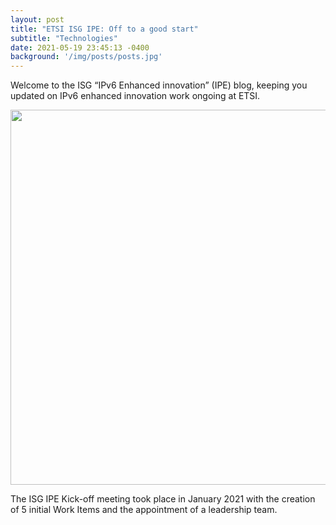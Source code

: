 ```yaml
---
layout: post
title: "ETSI ISG IPE: Off to a good start"
subtitle: "Technologies"
date: 2021-05-19 23:45:13 -0400
background: '/img/posts/posts.jpg'
---
```


Welcome to the ISG “IPv6 Enhanced innovation” (IPE) blog, keeping you updated on IPv6 enhanced innovation work ongoing at ETSI.

<p align="center">
  <img style="width:600px;max-width:100%" src="/ipe/img/posts/IPE_blog_19052021.png">
</p>

The ISG IPE Kick-off meeting took place in January 2021 with the creation of 5 initial Work Items and the appointment of a leadership team.